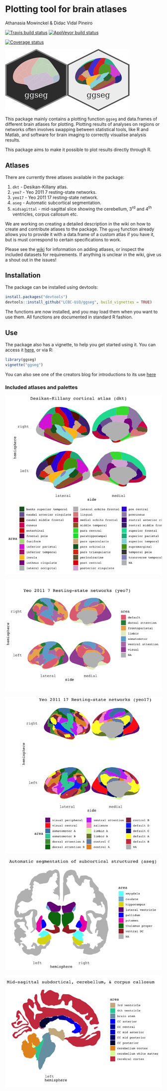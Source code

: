 Plotting tool for brain atlases
================
Athanasia Mowinckel & Didac Vidal Pineiro

[![Travis build status](https://travis-ci.com/LCBC-UiO/ggseg.svg?branch=master)](https://travis-ci.com/LCBC-UiO/ggseg) [![AppVeyor build status](https://ci.appveyor.com/api/projects/status/github/LCBC-UiO/ggseg?branch=master&svg=true)](https://ci.appveyor.com/project/LCBC-UiO/ggseg)

[![Coverage status](https://codecov.io/gh/LCBC-UiO/ggseg/branch/master/graph/badge.svg)](https://codecov.io/github/LCBC-UiO/ggseg?branch=master)

<img src="img/ggseg_contemp.png" width="200px" /><img src="img/ggseg_retro.png" width="200px" />

This package mainly contains a plotting function `ggseg` and data.frames of different brain atlases for plotting. Plotting results of analyses on regions or networks often involves swapping between statistical tools, like R and Matlab, and software for brain imaging to correctly visualise analysis results.

This package aims to make it possible to plot results directly through R.

Atlases
-------

There are currently three atlases available in the package:
1. `dkt` - Desikan-Killany atlas.
2. `yeo7` - Yeo 2011 7 resting-state networks.
3. `yeo17` - Yeo 2011 17 resting-state network.
4. `aseg` - Automatic subcortical segmentation.
5. `midsagittal` - mid-sagittal slice showing the cerebellum, 3<sup>rd</sup> and 4<sup>th</sup> ventricles, corpus callosum etc.

We are working on creating a detailed description in the wiki on how to create and contribute atlases to the package. The `ggseg` function already allows you to provide it with a data.frame of a custom atlas if you have it, but is must correspond to certain specifications to work.

Please see the [wiki](https://github.com/LCBC-UiO/ggseg/wiki/Creating-and-contributing-atlases) for information on adding atlases, or inspect the included datasets for requirements. If anything is unclear in the wiki, give us a shout out in the issues!

Installation
------------

The package can be installed using devtools:

``` r
install.packages("devtools")
devtools::install_github("LCBC-UiO/ggseg", build_vignettes = TRUE)
```

The functions are now installed, and you may load them when you want to use them. All functions are documented in standard R fashion.

Use
---

The package also has a vignette, to help you get started using it. You can access it [here](inst/doc/ggseg.Rmd), or via R:

``` r
library(ggseg)
vignette("ggseg")
```

You can also see one of the creators blog for introductions to its use [here](https://drmowinckels.io/blog/introducing-the-ggseg-r-package-for-brain-segmentations/)

### Included atlases and palettes

![](README_files/figure-markdown_github/dkt-1.png)

![](README_files/figure-markdown_github/yeo7-1.png)

![](README_files/figure-markdown_github/yeo17-1.png)

![](README_files/figure-markdown_github/aseg-1.png)

![](README_files/figure-markdown_github/midsagittal-1.png)
